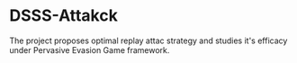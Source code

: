 # DSSS-Attakck
The project proposes optimal replay attac strategy and studies it's efficacy under Pervasive Evasion Game framework.
